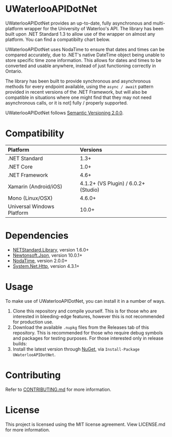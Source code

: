 # UWaterlooAPIDotNet

UWaterlooAPIDotNet provides an up-to-date, fully asynchronous and multi-platform wrapper for
the University of Waterloo's API. The library has been built upon .NET Standard 1.3 to allow use
of the wrapper on almost any platform. You can find a compatibilty chart below. 

UWaterlooAPIDotNet uses NodaTime to ensure that dates and times can be compared accurately, due to
.NET's native DateTime object being unable to store specific time zone information. This allows for
dates and times to be converted and usable anywhere, instead of just functioning correctly in Ontario.

The library has been built to provide synchronous and asynchronous methods for every endpoint available,
using the `async / await` pattern provided in recent versions of the .NET Framework, but will also be
compatible in situations where one might find that they may not need asynchronous calls, or it is not]
fully / properly supported.

UWaterlooAPIDotNet follows [Semantic Versioning 2.0.0](http://semver.org/#semantic-versioning-200).

# Compatibility

| Platform | Versions |
| :------- | :------- |
| .NET Standard | 1.3+ |
| .NET Core | 1.0+ |
| .NET Framework | 4.6+ |
| Xamarin (Android/iOS) | 4.1.2+ (VS Plugin) / 6.0.2+ (Studio) |
| Mono (Linux/OSX) | 4.6.0+ |
| Universal Windows Platform | 10.0+ |

# Dependencies

  - [NETStandard.Library](https://www.nuget.org/packages/NETStandard.Library/), version 1.6.0+
  - [Newtonsoft.Json](https://www.nuget.org/packages/Newtonsoft.Json/), version 10.0.1+
  - [NodaTime](https://www.nuget.org/packages/NodaTime/), version 2.0.0+
  - [System.Net.Http](https://www.nuget.org/packages/System.Net.Http/), version 4.3.1+

# Usage

To make use of UWaterlooAPIDotNet, you can install it in a number of ways.

  1. Clone this repository and compile yourself. This is for those who are interested in
     bleeding-edge features, however this is not recommended for production use.
  2. Download the available `.nupkg` files from the Releases tab of this repository. This is recommended
     for those who require debug symbols and packages for testing purposes. For those interested only
	 in release builds:
  3. Install the latest version through [NuGet](https://www.nuget.org/packages/UWaterlooAPIDotNet/), 
     via `Install-Package UWaterlooAPIDotNet`.
	 
# Contributing

Refer to [CONTRIBUTING.md](https://github.com/kade-robertson/UWaterlooAPIDotNet/blob/master/.github/CONTRIBUTING.md) for more information.
	 
# License

This project is licensed using the MIT license agreement. View LICENSE.md for more information.
